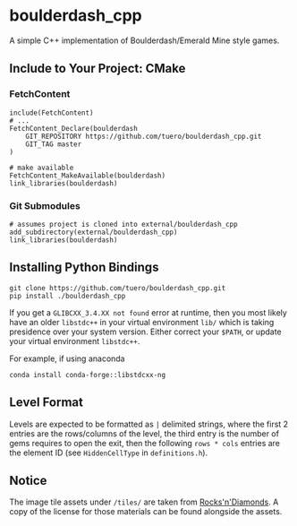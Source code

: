 # boulderdash_cpp 
A simple C++ implementation of Boulderdash/Emerald Mine style games.

## Include to Your Project: CMake

### FetchContent
```shell
include(FetchContent)
# ...
FetchContent_Declare(boulderdash
    GIT_REPOSITORY https://github.com/tuero/boulderdash_cpp.git
    GIT_TAG master
)

# make available
FetchContent_MakeAvailable(boulderdash)
link_libraries(boulderdash)
```

### Git Submodules
```shell
# assumes project is cloned into external/boulderdash_cpp
add_subdirectory(external/boulderdash_cpp)
link_libraries(boulderdash)
```

## Installing Python Bindings
```shell
git clone https://github.com/tuero/boulderdash_cpp.git
pip install ./boulderdash_cpp
```

If you get a `GLIBCXX_3.4.XX not found` error at runtime, 
then you most likely have an older `libstdc++` in your virtual environment `lib/` 
which is taking presidence over your system version.
Either correct your `$PATH`, or update your virtual environment `libstdc++`.

For example, if using anaconda
```shell
conda install conda-forge::libstdcxx-ng
```

## Level Format
Levels are expected to be formatted as `|` delimited strings, where the first 2 entries are the rows/columns of the level,
the third entry is the number of gems requires to open the exit,
then the following `rows * cols` entries are the element ID (see `HiddenCellType` in `definitions.h`).

## Notice
The image tile assets under `/tiles/` are taken from [Rocks'n'Diamonds](https://www.artsoft.org/). 
A copy of the license for those materials can be found alongside the assets.
